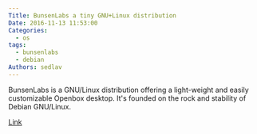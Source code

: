 ```yaml
---
Title: BunsenLabs a tiny GNU+Linux distribution
Date: 2016-11-13 11:53:00
Categories:
  - os
tags:
  - bunsenlabs
  - debian
Authors: sedlav
---
```


BunsenLabs is a GNU/Linux distribution offering a light-weight and easily customizable Openbox desktop. It's founded on the rock and stability of Debian GNU/Linux.

[Link](https://www.bunsenlabs.org/index.html)
